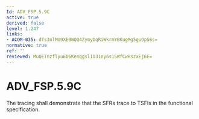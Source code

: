 ```yaml
---
Id: ADV_FSP.5.9C
active: true
derived: false
level: 1.247
links:
- ACOM-035: dTs3nlMU9XE0WQQ4ZymyDqRiWkrmYBKugMg5guOpS6s=
normative: true
ref: ''
reviewed: MuQETnzflyu6b6KenqgslIU31ny6s1SWfCwRszxEj6E=
---
```


# ADV_FSP.5.9C

The tracing shall demonstrate that the SFRs trace to TSFIs in the functional specification.